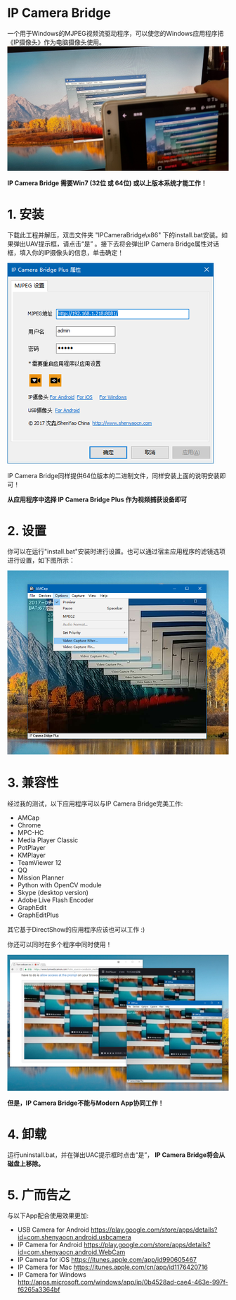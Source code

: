 # IP Camera Bridge

一个用于Windows的MJPEG视频流驱动程序，可以使您的Windows应用程序把《IP摄像头》作为电脑摄像头使用。
![IP Camera Bridge](/Snapshots/main.jpg)

**IP Camera Bridge 需要Win7 (32位 或 64位) 或以上版本系统才能工作！**

# 1. 安装

下载此工程并解压，双击文件夹 "IPCameraBridge\x86" 下的install.bat安装。如果弹出UAV提示框，请点击“是” 。接下去将会弹出IP Camera Bridge属性对话框，填入你的IP摄像头的信息，单击确定！

![Setup IP Camera Bridge](/Snapshots/cfg-zh.png)

IP Camera Bridge同样提供64位版本的二进制文件，同样安装上面的说明安装即可！

**从应用程序中选择 IP Camera Bridge Plus 作为视频捕获设备即可**

# 2. 设置

你可以在运行"install.bat"安装时进行设置。也可以通过宿主应用程序的滤镜选项进行设置，如下图所示：

![Setting IP Camera Bridge from host application](/Snapshots/filter-settings.png)

# 3. 兼容性

经过我的测试，以下应用程序可以与IP Camera Bridge完美工作:
* AMCap
* Chrome
* MPC-HC
* Media Player Classic
* PotPlayer
* KMPlayer
* TeamViewer 12
* QQ
* Mission Planner
* Python with OpenCV module
* Skype (desktop version)
* Adobe Live Flash Encoder
* GraphEdit
* GraphEditPlus

其它基于DirectShow的应用程序应该也可以工作 :)

你还可以同时在多个程序中同时使用！

![Using many applications with IP Camera Bridge at the same time](/Snapshots/multi-apps.png)

**但是，IP Camera Bridge不能与Modern App协同工作！**

# 4. 卸载

运行uninstall.bat，并在弹出UAC提示框时点击“是”， **IP Camera Bridge将会从磁盘上移除。**

# 5. 广而告之

与以下App配合使用效果更加:

* USB Camera for Android https://play.google.com/store/apps/details?id=com.shenyaocn.android.usbcamera
* IP Camera for Android https://play.google.com/store/apps/details?id=com.shenyaocn.android.WebCam
* IP Camera for iOS https://itunes.apple.com/app/id990605467
* IP Camera for Mac https://itunes.apple.com/cn/app/id1176420716
* IP Camera for Windows http://apps.microsoft.com/windows/app/ip/0b4528ad-cae4-463e-997f-f6265a3364bf

